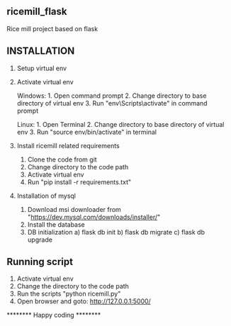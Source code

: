 ## ricemill_flask

Rice mill project based on flask


## INSTALLATION

1. Setup virtual env
2. Activate virtual env
	
	Windows:
		1. Open command prompt
		2. Change directory to base directory of virtual env
		3. Run "env\Scripts\activate" in command prompt

	Linux:
		1. Open Terminal
		2. Change directory to base directory of virtual env
		3. Run "source env/bin/activate" in terminal

3. Install ricemill related requirements

	1. Clone the code from git
	2. Change directory to the code path
	3. Activate virtual env
	4. Run "pip install -r requirements.txt"
	
4. Installation of mysql
    
    1. Download msi downloader from "https://dev.mysql.com/downloads/installer/"
    2. Install the database
    3. DB initialization
        a) flask db init
        b) flask db migrate
        c) flask db upgrade


## Running script

1. Activate virtual env
2. Change the directory to the code path
3. Run the scripts "python ricemill.py"
4. Open browser and goto: http://127.0.0.1:5000/

******** Happy coding ********
